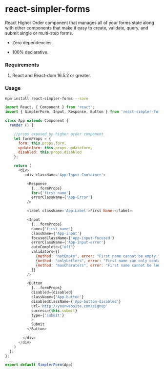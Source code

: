 # react-simpler-forms
React Higher Order component that manages all of your forms state along with other components that make it easy to create, validate, query, and submit single or multi-step forms.

* Zero dependencies.

* 100% declarative.

### Requirements
1. React and React-dom 16.5.2 or greater.

### Usage

```bash
npm install react-simpler-forms --save
```

```js
import React, { Component } from 'react';
import { SimplerForm, Input, Response, Button } from 'react-simpler-forms';

class App extends Component {
  render () {

    //props exposed by higher order component
    let formProps = {
      form: this.props.form,
      updateform: this.props.updateform,
      disabled: this.props.disabled
    };

    return (
      <div>
         <div className='App-Input-Container'>

          <Response
            {...formProps}
            for={'first_name'}
            errorClassName={'App-Error'}
          />

          <label className='App-Label'>First Name:</label>

          <Input
            {...formProps}
            name={'first_name'}
            className={'App-input'}
            focusedClassName={'App-input-focused'}
            errorClassName={'App-input-error'}
            autoComplete={"off"}
            validators={[
              {method: "notEmpty", error: "First name cannot be empty."},
              {method: "onlyLetters", error: "First name can only contain letters."},
              {method: "maxCharaters", error: "First name cannot be longer than 35 characters."}
            ]}
          />

          <Button
            {...formProps}
            disabled={disabled}
            className={'App-button'}
            disabledClassName={'App-button-disabled'}
            url='http://yourwebsite.com/signup'
            success={this.submit}
            type={'submit'}
            >
            Submit
          </Button>

        </div>
      </div>
    ) 
  };
};

export default SimplerForm(App)
```